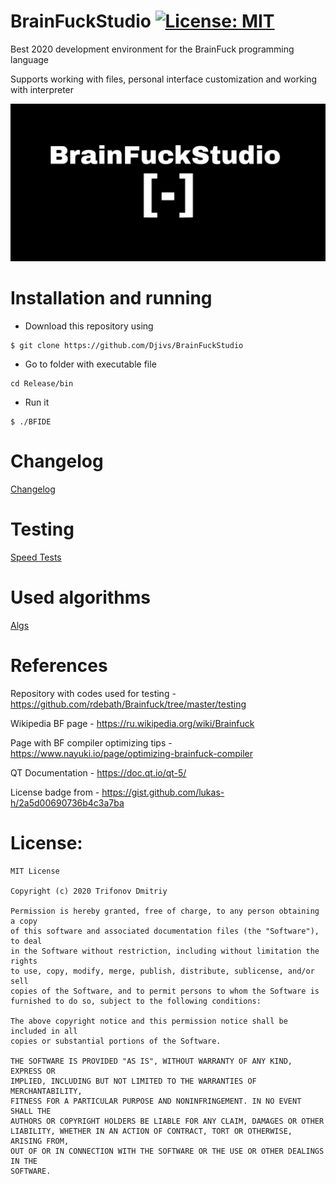# BrainFuckStudio [![License: MIT](https://img.shields.io/badge/License-MIT-yellow.svg)](https://github.com/Djivs/BrainFuckStudio/blob/master/LICENSE)

Best 2020 development environment for the BrainFuck programming language

Supports working with files, personal interface customization and working with interpreter

![preview](/img/large_logo.jpg)

# Installation and running

- Download this repository using

```
$ git clone https://github.com/Djivs/BrainFuckStudio
```

- Go to folder with executable file

```
cd Release/bin
```

- Run it

```
$ ./BFIDE
```

# Changelog
[Changelog](https://github.com/Djivs/BrainFuckStudio/blob/master/CHANGELOG.md)

# Testing

[Speed Tests](https://github.com/Djivs/BrainFuckStudio/blob/master/SPEEDTESTS.md)

# Used algorithms

[Algs](ALGS.md)

# References
Repository with codes used for testing - https://github.com/rdebath/Brainfuck/tree/master/testing

Wikipedia BF page - https://ru.wikipedia.org/wiki/Brainfuck

Page with BF compiler optimizing tips - https://www.nayuki.io/page/optimizing-brainfuck-compiler

QT Documentation - https://doc.qt.io/qt-5/

License badge from - https://gist.github.com/lukas-h/2a5d00690736b4c3a7ba

# License:

```
MIT License

Copyright (c) 2020 Trifonov Dmitriy

Permission is hereby granted, free of charge, to any person obtaining a copy
of this software and associated documentation files (the "Software"), to deal
in the Software without restriction, including without limitation the rights
to use, copy, modify, merge, publish, distribute, sublicense, and/or sell
copies of the Software, and to permit persons to whom the Software is
furnished to do so, subject to the following conditions:

The above copyright notice and this permission notice shall be included in all
copies or substantial portions of the Software.

THE SOFTWARE IS PROVIDED "AS IS", WITHOUT WARRANTY OF ANY KIND, EXPRESS OR
IMPLIED, INCLUDING BUT NOT LIMITED TO THE WARRANTIES OF MERCHANTABILITY,
FITNESS FOR A PARTICULAR PURPOSE AND NONINFRINGEMENT. IN NO EVENT SHALL THE
AUTHORS OR COPYRIGHT HOLDERS BE LIABLE FOR ANY CLAIM, DAMAGES OR OTHER
LIABILITY, WHETHER IN AN ACTION OF CONTRACT, TORT OR OTHERWISE, ARISING FROM,
OUT OF OR IN CONNECTION WITH THE SOFTWARE OR THE USE OR OTHER DEALINGS IN THE
SOFTWARE.
```
